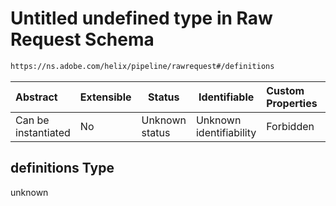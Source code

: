 # Untitled undefined type in Raw Request Schema

```txt
https://ns.adobe.com/helix/pipeline/rawrequest#/definitions
```




| Abstract            | Extensible | Status         | Identifiable            | Custom Properties | Additional Properties | Access Restrictions | Defined In                                                                |
| :------------------ | ---------- | -------------- | ----------------------- | :---------------- | --------------------- | ------------------- | ------------------------------------------------------------------------- |
| Can be instantiated | No         | Unknown status | Unknown identifiability | Forbidden         | Allowed               | none                | [rawrequest.schema.json\*](rawrequest.schema.json "open original schema") |

## definitions Type

unknown
